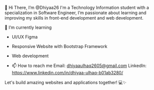 👋 Hi There, I’m @Dhiyaa26
   I'm a Technology Information student with a specialization in Software Engineer, I’m passionate about learning and improving my skills in front-end development and web development.
 
 🌱 I’m currently learning
  - UI/UX Figma
  - Responsive Website with Bootstrap Framework
  - Web development

- 📫 How to reach me
  Email: dhiyaaulhaq2605@gmail.com
  LinkedIn: https://www.linkedin.com/in/dhiyaa-ulhaq-b01ab3280/
  

Let's build amazing websites and applications together! 💻✨
